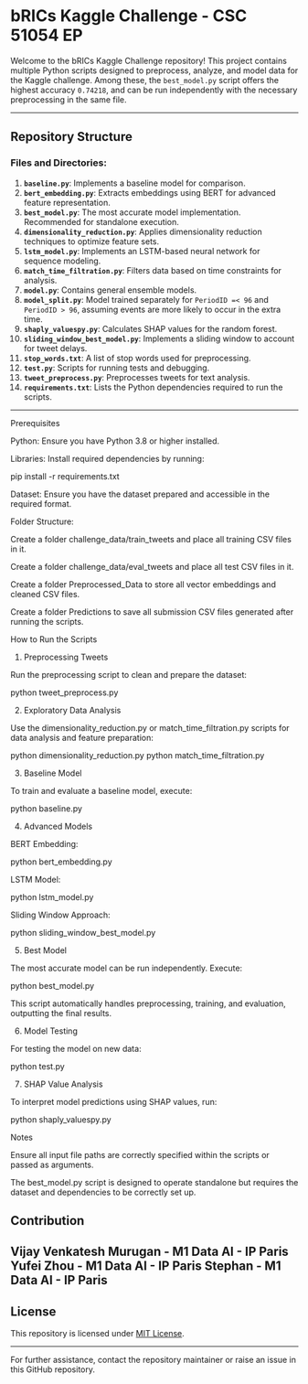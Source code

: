 # bRICs Kaggle Challenge - CSC 51054 EP

Welcome to the bRICs Kaggle Challenge repository! This project contains multiple Python scripts designed to preprocess, analyze, and model data for the Kaggle challenge. Among these, the `best_model.py` script offers the highest accuracy ```0.74218```, and can be run independently with the necessary preprocessing in the same file.

---

## Repository Structure

### Files and Directories:

1. **`baseline.py`**: Implements a baseline model for comparison.
2. **`bert_embedding.py`**: Extracts embeddings using BERT for advanced feature representation.
3. **`best_model.py`**: The most accurate model implementation. Recommended for standalone execution.
4. **`dimensionality_reduction.py`**: Applies dimensionality reduction techniques to optimize feature sets.
5. **`lstm_model.py`**: Implements an LSTM-based neural network for sequence modeling.
6. **`match_time_filtration.py`**: Filters data based on time constraints for analysis.
7. **`model.py`**: Contains general ensemble models.
8. **`model_split.py`**: Model trained separately for ```PeriodID =< 96``` and ```PeriodID > 96```, assuming events are more likely to occur in the extra time.
9. **`shaply_valuespy.py`**: Calculates SHAP values for the random forest.
10. **`sliding_window_best_model.py`**: Implements a sliding window to account for tweet delays.
11. **`stop_words.txt`**: A list of stop words used for preprocessing.
12. **`test.py`**: Scripts for running tests and debugging.
13. **`tweet_preprocess.py`**: Preprocesses tweets for text analysis.
14. **`requirements.txt`**: Lists the Python dependencies required to run the scripts.

---

Prerequisites

Python: Ensure you have Python 3.8 or higher installed.

Libraries: Install required dependencies by running:

pip install -r requirements.txt

Dataset: Ensure you have the dataset prepared and accessible in the required format.

Folder Structure:

Create a folder challenge_data/train_tweets and place all training CSV files in it.

Create a folder challenge_data/eval_tweets and place all test CSV files in it.

Create a folder Preprocessed_Data to store all vector embeddings and cleaned CSV files.

Create a folder Predictions to save all submission CSV files generated after running the scripts.

How to Run the Scripts

1. Preprocessing Tweets

Run the preprocessing script to clean and prepare the dataset:

python tweet_preprocess.py

2. Exploratory Data Analysis

Use the dimensionality_reduction.py or match_time_filtration.py scripts for data analysis and feature preparation:

python dimensionality_reduction.py
python match_time_filtration.py

3. Baseline Model

To train and evaluate a baseline model, execute:

python baseline.py

4. Advanced Models

BERT Embedding:

python bert_embedding.py

LSTM Model:

python lstm_model.py

Sliding Window Approach:

python sliding_window_best_model.py

5. Best Model

The most accurate model can be run independently. Execute:

python best_model.py

This script automatically handles preprocessing, training, and evaluation, outputting the final results.

6. Model Testing

For testing the model on new data:

python test.py

7. SHAP Value Analysis

To interpret model predictions using SHAP values, run:

python shaply_valuespy.py

Notes

Ensure all input file paths are correctly specified within the scripts or passed as arguments.

The best_model.py script is designed to operate standalone but requires the dataset and dependencies to be correctly set up.
## Contribution
Vijay Venkatesh Murugan - M1 Data AI - IP Paris
Yufei Zhou - M1 Data AI - IP Paris
Stephan - M1 Data AI - IP Paris
---

## License

This repository is licensed under [MIT License](LICENSE).

---

For further assistance, contact the repository maintainer or raise an issue in this GitHub repository.


